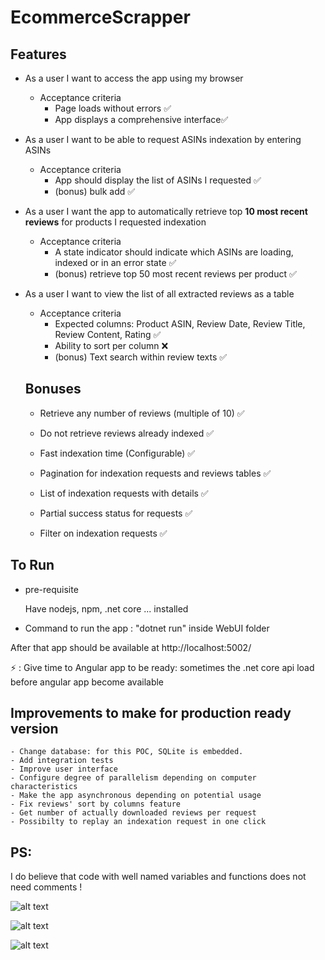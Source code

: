 # EcommerceScrapper

## Features

- As a user I want to access the app using my browser
    - Acceptance criteria
        - Page loads without errors ✅
        - App displays a comprehensive interface✅
- As a user I want to be able to request ASINs indexation by entering ASINs
    - Acceptance criteria
        - App should display the list of ASINs I requested ✅
        - (bonus) bulk add ✅
- As a user I want the app to automatically retrieve top **10 most recent reviews** for products I requested indexation
    - Acceptance criteria
        - A state indicator should indicate which ASINs are loading, indexed or in an error state ✅
        - (bonus) retrieve top 50 most recent reviews per product ✅
- As a user I want to view the list of all extracted reviews as a table
    - Acceptance criteria
        - Expected columns: Product ASIN, Review Date, Review Title, Review Content, Rating ✅
        - Ability to sort per column ❌
        - (bonus) Text search within review texts ✅
        
  ## Bonuses
   
    - Retrieve any number of reviews (multiple of 10) ✅

    - Do not retrieve reviews already indexed ✅
    
    - Fast indexation time (Configurable) ✅
    
    - Pagination for indexation requests and reviews tables ✅
    
    - List of indexation requests with details ✅
    
    - Partial success status for requests ✅
    
    - Filter on indexation requests ✅
    
    
    
    
## To Run

  - pre-requisite
  
      Have nodejs, npm, .net core ... installed
      
      
  - Command to run the app : "dotnet run" inside WebUI folder
  
  After that app should be available at http://localhost:5002/
  
  ⚡ : Give time to Angular app to be ready: sometimes the .net core api load before angular app become available
  
  
  
  ## Improvements to make for production ready version
  
    - Change database: for this POC, SQLite is embedded.
    - Add integration tests
    - Improve user interface
    - Configure degree of parallelism depending on computer characteristics
    - Make the app asynchronous depending on potential usage
    - Fix reviews' sort by columns feature
    - Get number of actually downloaded reviews per request
    - Possibilty to replay an indexation request in one click

## PS:

I do believe that code with well named variables and functions does not need comments !

![alt text](https://github.com/momar07005/EcommerceScrapper/blob/master/DemoPictures/RequestCreation.PNG?raw=true)

![alt text](https://github.com/momar07005/EcommerceScrapper/blob/master/DemoPictures/RequestsList.PNG?raw=true)

![alt text](https://github.com/momar07005/EcommerceScrapper/blob/master/DemoPictures/ReviewsList.PNG?raw=true)


